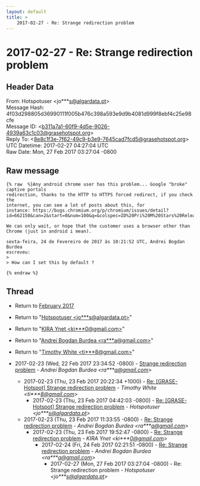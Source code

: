 ```yaml
---
layout: default
title: >
    2017-02-27 - Re: Strange redirection problem
---
```


# 2017-02-27 - Re: Strange redirection problem

## Header Data

From: Hotspotuser \<jo***s@algardata.pt\><br>
Message Hash: 4f03d298805d36990111f005b476c398a593e9d9b4081d999f8ebf4c25e98cfe<br>
Message ID: \<b311a7a1-60f9-4d5e-9026-4939a63c1c03@grasehotspot.org\><br>
Reply To: \<8e8c1f3e-7f62-49c9-b3e9-7645cad7fcd5@grasehotspot.org\><br>
UTC Datetime: 2017-02-27 04:27:04 UTC<br>
Raw Date: Mon, 27 Feb 2017 03:27:04 -0800<br>

## Raw message

```
{% raw  %}Any android chrome user has this problem... Google "broke" captive portals 
redirection, thanks to the HTTP to HTTPS forced redirect, if you check the 
internet, you can see a lot of posts about this, for 
instance: https://bugs.chromium.org/p/chromium/issues/detail?id=662150&can=2&start=0&num=100&q=&colspec=ID%20Pri%20M%20Stars%20ReleaseBlock%20Component%20Status%20Owner%20Summary%20OS%20Modified&groupby=&sort=

We can only wait, or hope that the customer uses a browser other than 
Chrome (just in android i mean).

sexta-feira, 24 de Fevereiro de 2017 às 10:21:52 UTC, Andrei Bogdan Burdea 
escreveu:
>
> How can I set this by default ?

{% endraw %}
```

## Thread

+ Return to [February 2017](/archive/2017/02)

+ Return to "[Hotspotuser <jo***s<span>@</span>algardata.pt>](/authors/jo___s_at_algardata_pt)"
+ Return to "[KIRA Ynet <ki***0<span>@</span>gmail.com>](/authors/ki___0_at_gmail_com)"
+ Return to "[Andrei Bogdan Burdea <ra***a<span>@</span>gmail.com>](/authors/ra___a_at_gmail_com)"
+ Return to "[Timothy White <ti***8<span>@</span>gmail.com>](/authors/ti___8_at_gmail_com)"

+ 2017-02-23 (Wed, 22 Feb 2017 23:34:52 -0800) - [Strange redirection problem](/archive/2017/02/bcee3c77301ae23ce284e92f67682f8f05d98ad53917975c0dcf9b245bf84a57) - _Andrei Bogdan Burdea \<ra***a@gmail.com\>_
  + 2017-02-23 (Thu, 23 Feb 2017 20:22:34 +1000) - [Re: [GRASE-Hotspot] Strange redirection problem](/archive/2017/02/df92342ae099de5b039fd373c7e5a525f31cac310b7cef7175c1d475c5fe19bc) - _Timothy White \<ti***8@gmail.com\>_
    + 2017-02-23 (Thu, 23 Feb 2017 04:42:03 -0800) - [Re: [GRASE-Hotspot] Strange redirection problem](/archive/2017/02/4254ebe259dfb204335d6c61294290252d6311b23ba4680ab91064c6c6f8e06d) - _Hotspotuser \<jo***s@algardata.pt\>_
  + 2017-02-23 (Thu, 23 Feb 2017 11:33:55 -0800) - [Re: Strange redirection problem](/archive/2017/02/afb277e7610b9642e139fbedd4d0ac9ab10b1b4f958930715881c76f4cdae07a) - _Andrei Bogdan Burdea \<ra***a@gmail.com\>_
    + 2017-02-23 (Thu, 23 Feb 2017 19:52:47 -0800) - [Re: Strange redirection problem](/archive/2017/02/3b4d46db11ed275500b16f31ecfd018c6c536365fba9365e0812dd6e1715e3fb) - _KIRA Ynet \<ki***0@gmail.com\>_
      + 2017-02-24 (Fri, 24 Feb 2017 02:21:51 -0800) - [Re: Strange redirection problem](/archive/2017/02/fb128a5564ebf8586fb5f9783a3a789bb515726bedb4a96f994553f736c066a8) - _Andrei Bogdan Burdea \<ra***a@gmail.com\>_
        + 2017-02-27 (Mon, 27 Feb 2017 03:27:04 -0800) - Re: Strange redirection problem - _Hotspotuser \<jo***s@algardata.pt\>_

